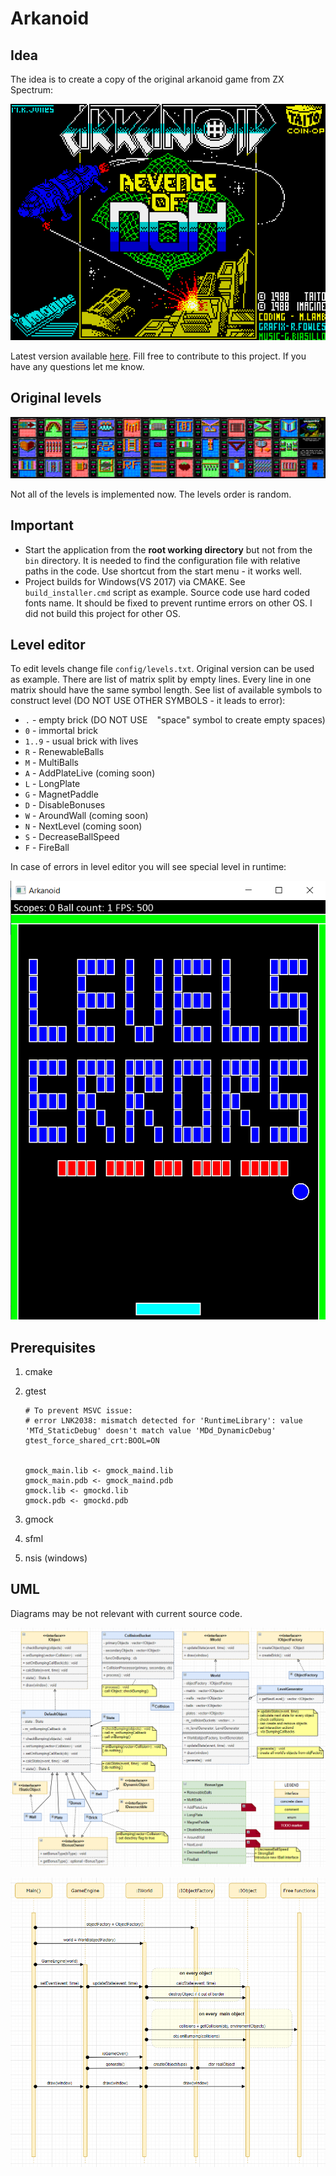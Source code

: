 # Arkanoid

## Idea

The idea is to create a copy of the original arkanoid game from ZX Spectrum:

![image-20200108163600764](ReadMe/image-20200108163600764.png)

Latest version available [here](https://github.com/marleeeeeey/PublicStore/tree/master/releases). Fill free to contribute to this project. If you have any questions let me know.

## Original levels

![image-20200108163721990](ReadMe/image-20200108163721990.png)

Not all of the levels is implemented now. The levels order is random.

## Important

- Start the application from the **root working directory** but not from the `bin` directory. It is needed to find the configuration file with relative paths in the code. Use shortcut from the start menu - it works well.
- Project builds for Windows(VS 2017) via CMAKE. See `build_installer.cmd` script as example. Source code use hard coded fonts name. It should be fixed to prevent runtime errors on other OS. I did not build this project for other OS. 

## Level editor

To edit levels change file `config/levels.txt`. Original version can be used as example. There are list of matrix split by empty lines. Every line in one matrix should have the same symbol length. See list of available symbols to construct level (DO NOT USE OTHER SYMBOLS - it leads to error):

- `.` - empty brick (DO NOT USE ` ` "space" symbol to create empty spaces)
- `0` - immortal brick
- `1..9` - usual brick with lives
- `R` - RenewableBalls
- `M` - MultiBalls
- `A` - AddPlateLive (coming soon)
- `L` - LongPlate
- `G` - MagnetPaddle
- `D` - DisableBonuses
- `W` - AroundWall (coming soon)
- `N` - NextLevel (coming soon)
- `S` - DecreaseBallSpeed
- `F` - FireBall

In case of errors in level editor you will see special level in runtime:

![image-20200108162548083](ReadMe/image-20200108162548083.png)

## Prerequisites

1. cmake

2. gtest

   ```
   # To prevent MSVC issue:
   # error LNK2038: mismatch detected for 'RuntimeLibrary': value 'MTd_StaticDebug' doesn't match value 'MDd_DynamicDebug'
   gtest_force_shared_crt:BOOL=ON
   
   
   gmock_main.lib <- gmock_maind.lib 
   gmock_main.pdb <- gmock_maind.pdb
   gmock.lib <- gmockd.lib
   gmock.pdb <- gmockd.pdb
   ```

3. gmock

4. sfml

5. nsis (windows)

## UML

Diagrams may be not relevant with current source code.

![image-20200109142342702](ReadMe/image-20200109142342702.png)

![image-20200109143328391](ReadMe/image-20200109143328391.png)